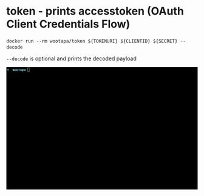 # token - prints accesstoken (OAuth Client Credentials Flow)

```Shell
docker run --rm wootapa/token ${TOKENURI} ${CLIENTID} ${SECRET} --decode
```

`--decode` is optional and prints the decoded payload

![](usage.gif)